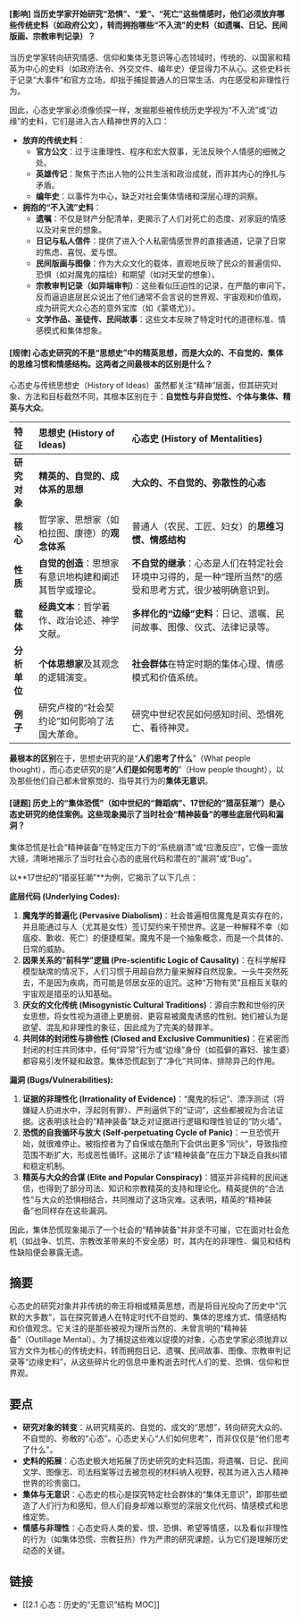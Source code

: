 #### [影响] 当历史学家开始研究“恐惧”、“爱”、“死亡”这些情感时，他们必须放弃哪些传统史料（如政府公文），转而拥抱哪些“不入流”的史料（如遗嘱、日记、民间版画、宗教审判记录）？

当历史学家转向研究情感、信仰和集体无意识等心态领域时，传统的、以国家和精英为中心的史料（如政府法令、外交文件、编年史）便显得力不从心。这些史料长于记录“大事件”和官方立场，却拙于捕捉普通人的日常生活、内在感受和非理性行为。

因此，心态史学家必须像侦探一样，发掘那些被传统历史学视为“不入流”或“边缘”的史料，它们是进入古人精神世界的入口：
- **放弃的传统史料**：
    - **官方公文**：过于注重理性、程序和宏大叙事，无法反映个人情感的细微之处。
    - **英雄传记**：聚焦于杰出人物的公共生活和政治成就，而非其内心的挣扎与矛盾。
    - **编年史**：以事件为中心，缺乏对社会集体情绪和深层心理的洞察。
- **拥抱的“不入流”史料**：
    - **遗嘱**：不仅是财产分配清单，更揭示了人们对死亡的态度、对家庭的情感以及对来世的想象。
    - **日记与私人信件**：提供了进入个人私密情感世界的直接通道，记录了日常的焦虑、喜悦、爱与恨。
    - **民间版画与图像**：作为大众文化的载体，直观地反映了民众的普遍信仰、恐惧（如对魔鬼的描绘）和期望（如对天堂的想象）。
    - **宗教审判记录（如异端审判）**：这些看似压迫性的记录，在严酷的审问下，反而逼迫底层民众说出了他们通常不会言说的世界观、宇宙观和价值观，成为研究大众心态的意外宝库（如《蒙塔尤》）。
    - **文学作品、圣徒传、民间故事**：这些文本反映了特定时代的道德标准、情感模式和集体想象。

#### [规律] 心态史研究的不是“思想史”中的精英思想，而是大众的、不自觉的、集体的思维习惯和情感结构。这两者之间最根本的区别是什么？

心态史与传统思想史（History of Ideas）虽然都关注“精神”层面，但其研究对象、方法和目标截然不同，其根本区别在于：**自觉性与非自觉性、个体与集体、精英与大众**。

| 特征 | 思想史 (History of Ideas) | 心态史 (History of Mentalities) |
| :--- | :--- | :--- |
| **研究对象** | **精英的、自觉的、成体系的思想** | **大众的、不自觉的、弥散性的心态** |
| **核心** | 哲学家、思想家（如柏拉图、康德）的**观念体系** | 普通人（农民、工匠、妇女）的**思维习惯、情感结构** |
| **性质** | **自觉的创造**：思想家有意识地构建和阐述其哲学或理论。 | **不自觉的继承**：心态是人们在特定社会环境中习得的，是一种“理所当然”的感受和思考方式，很少被明确意识到。 |
| **载体** | **经典文本**：哲学著作、政治论述、神学文献。 | **多样化的“边缘”史料**：日记、遗嘱、民间故事、图像、仪式、法律记录等。 |
| **分析单位** | **个体思想家**及其观念的逻辑演变。 | **社会群体**在特定时期的集体心理、情感模式和价值系统。 |
| **例子** | 研究卢梭的“社会契约论”如何影响了法国大革命。 | 研究中世纪农民如何感知时间、恐惧死亡、看待神灵。 |

**最根本的区别**在于，思想史研究的是“**人们思考了什么**”（What people thought），而心态史研究的是“**人们是如何思考的**”（How people thought），以及那些他们自己都未曾察觉的、指导其行为的**集体无意识**。

#### [谜题] 历史上的“集体恐慌”（如中世纪的“舞蹈病”、17世纪的“猎巫狂潮”）是心态史研究的绝佳案例。这些现象揭示了当时社会“精神装备”的哪些底层代码和漏洞？

集体恐慌是社会“精神装备”在特定压力下的“系统崩溃”或“应激反应”，它像一面放大镜，清晰地揭示了当时社会心态的底层代码和潜在的“漏洞”或“Bug”。

以**17世纪的“猎巫狂潮”**为例，它揭示了以下几点：

**底层代码 (Underlying Codes):**
1.  **魔鬼学的普遍化 (Pervasive Diabolism)**：社会普遍相信魔鬼是真实存在的，并且能通过与人（尤其是女性）签订契约来干预世界。这是一种解释不幸（如瘟疫、歉收、死亡）的便捷框架。魔鬼不是一个抽象概念，而是一个具体的、日常的威胁。
2.  **因果关系的“前科学”逻辑 (Pre-scientific Logic of Causality)**：在科学解释模型缺席的情况下，人们习惯于用超自然力量来解释自然现象。一头牛突然死去，不是因为疾病，而可能是邻居女巫的诅咒。这种“万物有灵”且相互关联的宇宙观是猎巫的认知基础。
3.  **厌女的文化传统 (Misogynistic Cultural Traditions)**：源自宗教和世俗的厌女思想，将女性视为道德上更脆弱、更容易被魔鬼诱惑的性别。她们被认为是欲望、混乱和非理性的象征，因此成为了完美的替罪羊。
4.  **共同体的封闭性与排他性 (Closed and Exclusive Communities)**：在紧密而封闭的村庄共同体中，任何“异常”行为或“边缘”身份（如孤僻的寡妇、接生婆）都容易引发怀疑和敌意。集体恐慌起到了“净化”共同体、排除异己的作用。

**漏洞 (Bugs/Vulnerabilities):**
1.  **证据的非理性化 (Irrationality of Evidence)**：“魔鬼的标记”、漂浮测试（将嫌疑人扔进水中，浮起则有罪）、严刑逼供下的“证词”，这些都被视为合法证据。这表明该社会的“精神装备”缺乏对证据进行逻辑和理性验证的“防火墙”。
2.  **恐慌的自我循环与放大 (Self-perpetuating Cycle of Panic)**：一旦恐慌开始，就很难停止。被指控者为了自保或在酷刑下会供出更多“同伙”，导致指控范围不断扩大，形成恶性循环。这揭示了该“精神装备”在压力下缺乏自我纠错和稳定机制。
3.  **精英与大众的合谋 (Elite and Popular Conspiracy)**：猎巫并非纯粹的民间迷信，也得到了部分司法、知识和宗教精英的支持和理论化。精英提供的“合法性”与大众的恐惧相结合，共同推动了这场灾难。这表明，精英的“精神装备”也同样存在这些漏洞。

因此，集体恐慌现象揭示了一个社会的“精神装备”并非坚不可摧，它在面对社会危机（如战争、饥荒、宗教改革带来的不安全感）时，其内在的非理性、偏见和结构性缺陷便会暴露无遗。

## 摘要

心态史的研究对象并非传统的帝王将相或精英思想，而是将目光投向了历史中“沉默的大多数”，旨在探究普通人在特定时代不自觉的、集体的思维方式、情感结构和价值观念。它关注的是那些被视为理所当然的、未曾言明的“精神装备”（Outillage Mental）。为了捕捉这些难以捉摸的对象，心态史学家必须抛弃以官方文件为核心的传统史料，转而拥抱日记、遗嘱、民间故事、图像、宗教审判记录等“边缘史料”，从这些碎片化的信息中重构逝去时代人们的爱、恐惧、信仰和世界观。

## 要点

- **研究对象的转变**：从研究精英的、自觉的、成文的“思想”，转向研究大众的、不自觉的、弥散的“心态”。心态史关心“人们如何思考”，而非仅仅是“他们思考了什么”。
- **史料的拓展**：心态史极大地拓展了历史研究的史料范围，将遗嘱、日记、民间文学、图像志、司法档案等过去被忽视的材料纳入视野，视其为进入古人精神世界的珍贵窗口。
- **集体与无意识**：心态史的核心是探究特定社会群体的“集体无意识”，即那些塑造了人们行为和感知，但人们自身却难以察觉的深层文化代码、情感模式和思维定势。
- **情感与非理性**：心态史将人类的爱、恨、恐惧、希望等情感，以及看似非理性的行为（如集体恐慌、宗教狂热）作为严肃的研究课题，认为它们是理解历史动态的关键。

## 链接

- [[2.1 心态：历史的“无意识”结构 MOC]]
